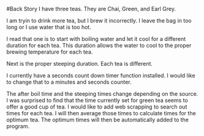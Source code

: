 #Back Story
I have three teas.  They are Chai, Green, and Earl Grey.

I am tryin to drink more tea, but I brew it incorrectly.  I leave the bag in too long or I use water that is too hot.  

I read that one is to start with boiling water and let it cool for a different duration for each tea.  This duration allows the water to cool to the proper brewing temperature for each tea.

Next is the proper steeping duration.  Each tea is different.

I currently have a seconds count down timer function installed.  I would like to change that to a minutes and seconds counter.

The after boil time and the steeping times change depending on the source.  I was surprised to find that the time currently set for green tea seems to offer a good cup of tea.  I would like to add web scrapping to search out times for each tea.  I will then average those times to calculate times for the optimum tea.  The optimum times will then be automatically added to the program.
